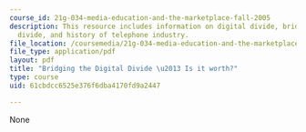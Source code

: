 ```yaml
---
course_id: 21g-034-media-education-and-the-marketplace-fall-2005
description: This resource includes information on digital divide, bridging the digital
  divide, and history of telephone industry.
file_location: /coursemedia/21g-034-media-education-and-the-marketplace-fall-2005/61cbdcc6525e376f6dba4170fd9a2447_MIT21G_034F05_bridginworth.pdf
file_type: application/pdf
layout: pdf
title: "Bridging the Digital Divide \u2013 Is it worth?"
type: course
uid: 61cbdcc6525e376f6dba4170fd9a2447

---
```

None